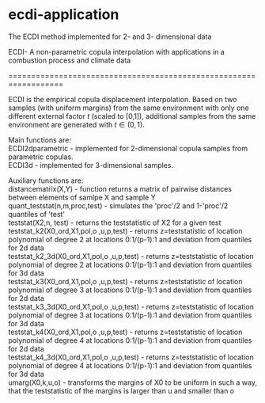 # ecdi-application
 The ECDI method implemented for 2- and 3- dimensional data

 ECDI- A non-parametric copula interpolation with applications in a combustion process and climate data

==================================================================

 ECDI is the empirical copula displacement interpolation. Based on two samples (with uniform margins) from the same environment with only one different external factor $t$ (scaled to [0,1]), additional samples from the same environment are generated with $t \in (0,1)$.

Main functions are:    
ECDI2dparametric - implemented for 2-dimensional copula samples from parametric copulas.     
ECDI3d - implemented for 3-dimensional samples.     

Auxiliary functions are:   
distancematrix(X,Y) - function returns a matrix of pairwise distances between elements of samlpe X and sample Y   
quant_teststat(n,m,proc,test) - simulates the 'proc'/2 and 1-'proc'/2 quantiles of 'test'   
teststat(X2,n, test) - returns the teststatistic of X2 for a given test    
teststat_k2(X0_ord,X1,pol,o ,u,p,test) - returns z=teststatistic of location polynomial of degree 2 at locations 0:1/(p-1):1 and deviation from quantiles for 2d data   
teststat_k2_3d(X0_ord,X1,pol,o ,u,p,test) - returns z=teststatistic of location polynomial of degree 2 at locations 0:1/(p-1):1 and deviation from quantiles for 3d data    
teststat_k3(X0_ord,X1,pol,o ,u,p,test) - returns z=teststatistic of location polynomial of degree 3 at locations 0:1/(p-1):1 and deviation from quantiles for 2d data    
teststat_k3_3d(X0_ord,X1,pol,o ,u,p,test) - returns z=teststatistic of location polynomial of degree 3 at locations 0:1/(p-1):1 and deviation from quantiles for 3d data    
teststat_k4(X0_ord,X1,pol,o ,u,p,test) - returns z=teststatistic of location polynomial of degree 4 at locations 0:1/(p-1):1 and deviation from quantiles for 2d data    
teststat_k4_3d(X0_ord,X1,pol,o ,u,p,test) - returns z=teststatistic of location polynomial of degree 4 at locations 0:1/(p-1):1 and deviation from quantiles for 3d data     
umarg(X0,k,u,o) - transforms the margins of X0 to be uniform in such a way, that the teststatistic of the margins is larger than u and smaller than o    
